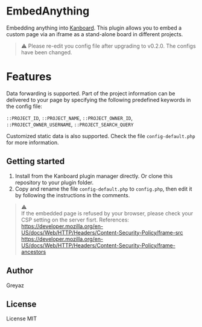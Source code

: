 # EmbedAnything
Embedding anything into [Kanboard](https://github.com/kanboard/kanboard). This plugin allows you to embed a custom page via an iframe as a stand-alone board in different projects.

> ⚠️ Please re-edit you config file after upgrading to v0.2.0. The configs have been changed.

# Features
Data forwarding is supported. Part of the project information can be delivered to your page by specifying the following predefined keywords in the config file: 

`::PROJECT_ID`, `::PROJECT_NAME`, `::PROJECT_OWNER_ID`, `::PROJECT_OWNER_USERNAME`, `::PROJECT_SEARCH_QUERY` 

Customized static data is also supported. Check the file `config-default.php` for more information.

## Getting started
1. Install from the Kanboard plugin manager directly. Or clone this repository to your plugin folder.
2. Copy and rename the file `config-default.php` to `config.php`, then edit it by following the instructions in the comments.

> ⚠️   
>If the embedded page is refused by your browser, please check your CSP setting on the server fisrt. References:   
> https://developer.mozilla.org/en-US/docs/Web/HTTP/Headers/Content-Security-Policy/frame-src   
> https://developer.mozilla.org/en-US/docs/Web/HTTP/Headers/Content-Security-Policy/frame-ancestors



## Author
Greyaz

## License
License MIT
